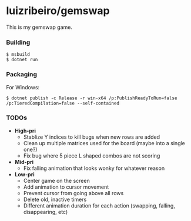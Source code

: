 # luizribeiro/gemswap

This is my gemswap game.

### Building

```
$ msbuild
$ dotnet run
```

### Packaging

For Windows:

```
$ dotnet publish -c Release -r win-x64 /p:PublishReadyToRun=false /p:TieredCompilation=false --self-contained
```

### TODOs

* **High-pri**
  * Stablize Y indices to kill bugs when new rows are added
  * Clean up multiple matrices used for the board (maybe into a single one?)
  * Fix bug where 5 piece L shaped combos are not scoring
* **Mid-pri**
  * Fix falling animation that looks wonky for whatever reason
* **Low-pri**
  * Center game on the screen
  * Add animation to cursor movement
  * Prevent cursor from going above all rows
  * Delete old, inactive timers
  * Different animation duration for each action (swapping, falling,
    disappearing, etc)
